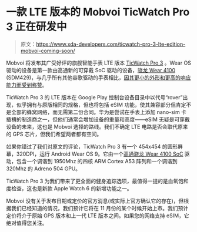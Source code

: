 # 一款 LTE 版本的 Mobvoi TicWatch Pro 3 正在研发中

> 原文：<https://www.xda-developers.com/ticwatch-pro-3-lte-edition-mobvoi-coming-soon/>

Mobvoi 将发布其广受好评的旗舰智能手表 LTE 版本 [TicWatch Pro 3](https://www.xda-developers.com/mobvoi-ticwatch-pro-3-smartwatch-google-wear-os-qualcomm-snapdragon-wear-4100-launch/) 。Wear OS 驱动的设备是第一款由高通新的可穿戴 SoC 驱动的设备，[骁龙 Wear 4100](https://www.xda-developers.com/qualcomm-snapdragon-4100-announcement-wear-os-smartwatches/) (SDM429)，与几乎所有其他谷歌驱动的手表相比，[因其更小的外形和更高的响应能力而受到称赞](https://www.xda-developers.com/mobvoi-ticwatch-pro-3-review/)。

TicWatch Pro 3 的 LTE 版本在 Google Play 控制台设备目录中以代号“rover”出现，似乎拥有与原版相同的规格，但也将包括 eSIM 功能，使其兼容部分但肯定不是全部的蜂窝网络，而无需第二份合同。华为是尝试在手表上添加 nano-sim 卡插槽的制造商之一，但他们通常会增加设备的重量和高度——eSIM 无疑是可穿戴设备的未来，这也是 Mobvoi 选择的路线。我们不确定 LTE 电路是否会取代原来的 GPS 芯片，但我们希望两者都有空间。

如果你错过了我们对原文的评论，TicWatch Pro 3 有一个 454x454 的圆形屏幕，320DPI，运行 Android Wear OS 9。它由一个[高通骁龙 Wear 4100 SoC](https://www.xda-developers.com/qualcomm-snapdragon-4100-announcement-wear-os-smartwatches/) 驱动，包含一个调谐到 1950Mhz 的四核 ARM Cortex A53 阵列和一个调谐到 320Mhz 的 Adreno 504 GPU。

TicWatch Pro 3 为我们带来了更全面的健身追踪选项，最值得一提的是血氧饱和度检查，这也是新款 Apple Watch 6 的新增功能之一。

Mobvoi 没有关于发布日期或定价的官方消息(或实际上官方确认它的存在)，但根据我们已经知道的情况，我们预计它将在 11 月份的某个时候开始上市。我们预计定价将介于原始 GPS 版本和上一代 LTE 版本之间。如果您的网络支持 eSIM，它绝对值得您关注。